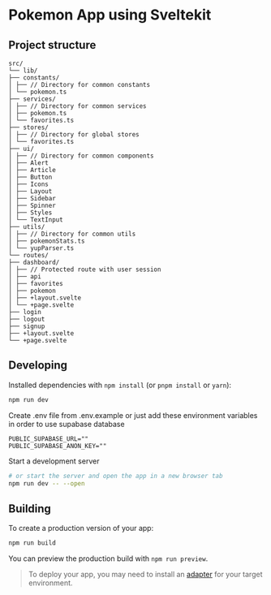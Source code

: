 # Pokemon App using Sveltekit

## Project structure

```
src/
└── lib/
├── constants/
│ ├── // Directory for common constants
│ └── pokemon.ts
├── services/
│ ├── // Directory for common services
│ ├── pokemon.ts
│ └── favorites.ts
├── stores/
│ ├── // Directory for global stores
│ └── favorites.ts
├── ui/
│ ├── // Directory for common components
│ ├── Alert
│ ├── Article
│ ├── Button
│ ├── Icons
│ ├── Layout
│ ├── Sidebar
│ ├── Spinner
│ ├── Styles
│ └── TextInput
├── utils/
│ ├── // Directory for common utils
│ ├── pokemonStats.ts
│ └── yupParser.ts
└── routes/
├── dashboard/
│ ├── // Protected route with user session
│ ├── api
│ ├── favorites
│ ├── pokemon
│ ├── +layout.svelte
│ └── +page.svelte
├── login
├── logout
├── signup
├── +layout.svelte
└── +page.svelte
```

## Developing

Installed dependencies with `npm install` (or `pnpm install` or `yarn`):

```bash
npm run dev
```

Create .env file from .env.example or just add these environment variables in order to use supabase database

```
PUBLIC_SUPABASE_URL=""
PUBLIC_SUPABASE_ANON_KEY=""
```

Start a development server

```bash
# or start the server and open the app in a new browser tab
npm run dev -- --open
```

## Building

To create a production version of your app:

```bash
npm run build
```

You can preview the production build with `npm run preview`.

> To deploy your app, you may need to install an [adapter](https://kit.svelte.dev/docs/adapters) for your target environment.
